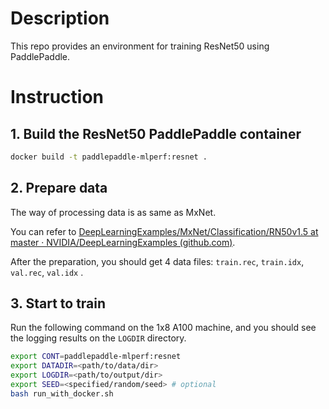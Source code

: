 # Description

This repo provides an environment for training ResNet50 using PaddlePaddle.

# Instruction

## 1. Build the ResNet50 PaddlePaddle container

```bash
docker build -t paddlepaddle-mlperf:resnet .
```

## 2. Prepare data

The way of processing data is as same as MxNet.

You can refer to [DeepLearningExamples/MxNet/Classification/RN50v1.5 at master · NVIDIA/DeepLearningExamples (github.com)](https://github.com/NVIDIA/DeepLearningExamples/tree/master/MxNet/Classification/RN50v1.5#quick-start-guide).

After the preparation, you should get 4 data files: `train.rec`, `train.idx`, `val.rec`, `val.idx` .

## 3. Start to train

Run the following command on the 1x8 A100 machine, and you should see the logging results on the `LOGDIR` directory.

```bash
export CONT=paddlepaddle-mlperf:resnet 
export DATADIR=<path/to/data/dir> 
export LOGDIR=<path/to/output/dir> 
export SEED=<specified/random/seed> # optional 
bash run_with_docker.sh
```
